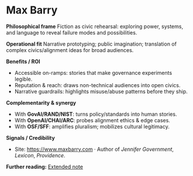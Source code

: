 # Max Barry

**Philosophical frame**
Fiction as civic rehearsal: exploring power, systems, and language to reveal failure modes and possibilities.

**Operational fit**
Narrative prototyping; public imagination; translation of complex civics/alignment ideas for broad audiences.

**Benefits / ROI**
- Accessible on-ramps: stories that make governance experiments legible.
- Reputation & reach: draws non-technical audiences into open civics.
- Narrative guardrails: highlights misuse/abuse patterns before they ship.

**Complementarity & synergy**
- With **GovAI/RAND/NIST**: turns policy/standards into human stories.
- With **OpenAI/CHAI/ARC**: probes alignment ethics & edge cases.
- With **OSF/SFF**: amplifies pluralism; mobilizes cultural legitimacy.

**Signals / Credibility**
- Site: https://www.maxbarry.com  ·  Author of *Jennifer Government*, *Lexicon*, *Providence*.


**Further reading:** [Extended note](/funders/extended/MaxBarry.md)
